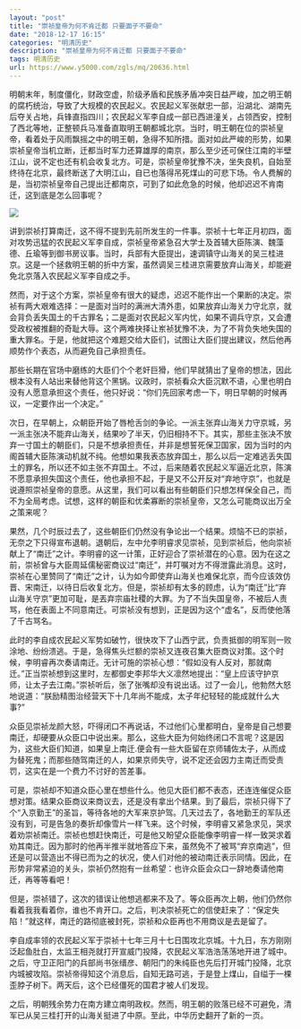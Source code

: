 ```yaml
---
layout: "post"
title: "崇祯皇帝为何不肯迁都 只要面子不要命"
date: "2018-12-17 16:15"
categories: "明清历史"
description: "崇祯皇帝为何不肯迁都 只要面子不要命"
tags: 明清历史
url: https://www.y5000.com/zgls/mq/20636.html
---
```






明朝末年，制度僵化，财政空虚，阶级矛盾和民族矛盾冲突日益严峻，加之明王朝的腐朽统治，导致了大规模的农民起义。农民起义军张献忠一部，沿湖北、湖南先后夺关占地，兵锋直指四川；农民起义军李自成一部已西进潼关，占领西安，控制了西北等地，正整顿兵马准备直取明王朝都城北京。当时，明王朝在位的崇祯皇帝，看着处于风雨飘摇之中的明王朝，急得不知所措。面对如此严峻的形势，如果崇祯皇帝当机立断，迁都当时军力还算雄厚的南京，那么至少还可保住江南的半壁江山，说不定也还有机会收复北方。可是，崇祯皇帝犹豫不决，坐失良机，自始至终待在北京，最终断送了大明江山，自已也落得吊死煤山的可悲下场。令人费解的是，当初崇祯皇帝自己提出迁都南京，可到了如此危急的时候，他却迟迟不肯南迁，这到底是怎么回事呢？

![](https://img.y5000.com/uploads/allimg/170502/11-1F5021A954K7.jpg)

讲到崇祯打算南迁，这不得不提到先前所发生的一件事。崇祯十七年正月初四，面对攻势迅猛的农民起义军李自成，崇祯皇帝紧急召大学士及首辅大臣陈演、魏藻德、丘瑜等到御书房议事。当时，兵部有大臣提出，速调镇守山海关的吴三桂进京。这是一个拯救明王朝的折中方案，虽然调吴三桂进京需要放弃山海关，却能避免北京落入农民起义军李自成之手。

然而，对于这个方案，崇祯皇帝有很大的疑虑，迟迟不能作出一个果断的决定。崇祯有两大艰难选择：一是面对当时的满洲大清外患，如果放弃山海关力守北京，就会背负丢失国土的千古罪名；二是面对农民起义军内忧，如果不调兵守京，又会遭受政权被推翻的奇耻大辱。这个两难抉择让岽祯犹豫不决，为了不背负失地失国的重大罪名。于是，他就把这个难题交给大臣们，试图让大臣们提出建议，然后他再顺势作个表态，从而避免自己承担责任。

那些长期在官场中磨练的大臣们个个老奸巨猾，他们早就猜出了皇帝的想法，因此根本没有人站出来替他背这个黑锅。议政时，崇祯看众大臣沉默不语，心里也明白没有人愿意承担这个责任，他只好说：“你们先回家考虑一下，明日早朝的时候再议，一定要作出一个决定。”

次日，在早朝上，众朝臣开始了唇枪舌剑的争论。一派主张弃山海关力守京城，另一派主张决不能弃山海关，结果吵了半天，仍旧相持不下。其实，那些主张决不放弃一寸国土的朝臣们，只是不想承担责任，并非是想誓死保卫国家，因为当时的内阁首辅大臣陈演动机就不纯。他想如果我表态放弃国土，那么以后一定难逃丢失国土的罪名，所以还不如主张不弃国土。不过，后来随着农民起义军逼近北京，陈演不愿意承担失国这个责任，他也承担不起，于是又不公开反对“弃地守京”，也就是说遵照崇祯皇帝的意愿。从这里，我们可以看出有些朝臣们只想怎样保全自己，而不为全局考虑。试想，这样的朝臣和优柔寡断的崇祯皇帝，又怎么可能商议出万全之策来呢？

果然，几个时辰过去了，这些朝臣们仍然没有争论出一个结果。烦恼不已的崇祯，无奈之下只得宣布退朝。退朝后，左中允李明睿求见崇祯，见到崇祯后，他向崇祯献上了“南迁”之计。李明睿的这一计策，正好迎合了崇祯潜在的心意。因为在这之前，崇祯曾与大臣周延儒秘密商议过“南迁”，并叮嘱对方不得泄露此消息。这时，崇祯在心里赞同了“南迁”之计，认为如今即使弃山海关也难保北京，而今应该效仿晋、宋南迁，以待日后收复北方。但是，崇祯却有太多的顾虑，认为“南迁”比“弃山海关守京”更加可耻，是丟弃宗庙社稷的大罪。为了不当失国皇帝，不被后人责骂，他在表面上不同意南迁。可崇祯没有想到，正是因为这个“虚名”，反而使他落了千古骂名。

此时的李自成农民起义军势如破竹，很快攻下了山西宁武，负责抵御的明军则一败涂地、纷纷溃逃。于是，急得焦头烂额的崇祯又连夜召集大臣商议对策。这个时候，李明睿再次奏请南迁。无计可施的崇祯心想：“假如没有人反对，那就南迁。”正当崇祯想到这里时，左都御史李邦华大义凛然地提出：“皇上应该守护京师，让太子去江南。”崇祯听后，张了张嘴却没有说出话。过了一会儿，他勃然大怒地说道：“朕励精图治经营天下十几年尚不能成，太子年纪轻轻的能成就什么大事?”

众臣见崇祯龙颜大怒，吓得闭口不再说话，不过他们心里都明白，皇帝是自己想要南迁，却硬要从众臣口中说出来。那么，这些大臣为何始终闭口不言呢？这是因为，这些大臣们知道，如果皇上南迁.便会有一些大臣留在京师辅佐太子，从而成为替死鬼；而那些随驾南迁的人，如果京师失守，说不定还会因力主南迁而受责罚，这实在是一个费力不讨好的苦差事。

可是，崇祯却不知道众臣心里在想些什么。他见大臣们都不表态，还连连催促众臣想对策。结果众臣商议来商议去，还是没有拿出个结果。到了最后，崇祯只得下了个“入京勤王”的圣旨，等待各地的大军来京护驾。几天过去了，各地勤王的军队还没有到，可是告急的奏折却像雪片一样飞来。这个时候，李明睿又紧急求见，哭求着劝崇祯南迁。崇祯也想赶快南迁，可是他又盼望众臣能像李明睿一样一致哭求着劝其南迁。因为那时的他再半推半就地答应下来，虽然免不了被骂“弃京南逃”，但还是可以营造出不得已而为之的状况，使人们对他的被动南迁表示同情。因此，在形势非常紧迫的关头，崇祯仍然抱有一丝希望：也许众臣会众口一辞地奏请他南迁，再等等看吧！

但是，崇祯错了，这次的错误让他想逃都来不及了。等众臣再次上朝，他们仍然你看着我我看着你，谁也不肯开口。之后，判决崇祯死亡的信使赶来了：“保定失陷！”就这样，南迁的路彻底被封死，崇祯和众臣再也不用商议是去是留了。

李自成率领的农民起义军于崇祯十七年三月十七日围攻北京城。十九日，东方刚刚泛起鱼肚白，太监王相尧就打开宣威门投降，农民起义军浩浩荡荡地开进了城中。之后，守卫正阳门的兵部尚书张缙彦、朝阳门的朱纯臣也先后打开城门投降，北京内城被攻陷。崇祯帝得知这个消息后，自知无路可逃，于是登上煤山，自缢于一棵歪脖子树下。两天后，这个已经僵死的国君才被人们发现。

之后，明朝残余势力在南方建立南明政权。然而，明王朝的败落已经不可避免，清军已从吴三桂打开的山海关挺进了中原。至此，中华历史翻开了新的一页。
